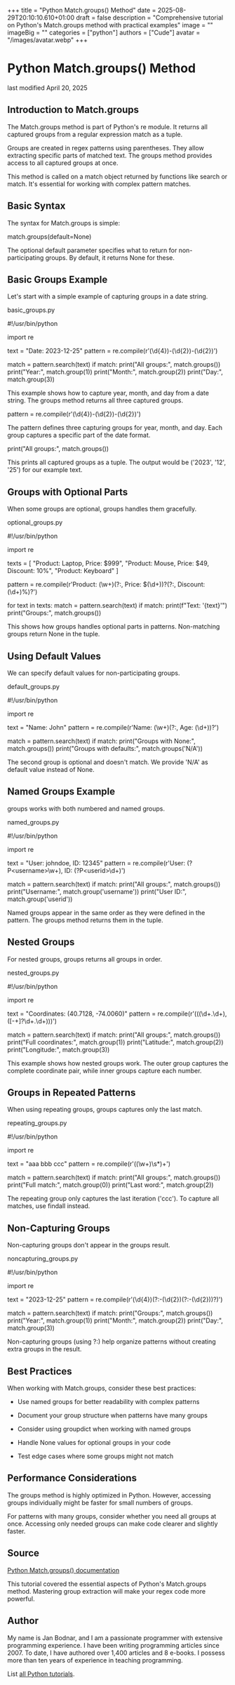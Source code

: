 +++
title = "Python Match.groups() Method"
date = 2025-08-29T20:10:10.610+01:00
draft = false
description = "Comprehensive tutorial on Python's Match.groups method with practical examples"
image = ""
imageBig = ""
categories = ["python"]
authors = ["Cude"]
avatar = "/images/avatar.webp"
+++

# Python Match.groups() Method

last modified April 20, 2025

## Introduction to Match.groups

The Match.groups method is part of Python's re module.
It returns all captured groups from a regular expression match as a tuple.

Groups are created in regex patterns using parentheses. They allow extracting
specific parts of matched text. The groups method provides
access to all captured groups at once.

This method is called on a match object returned by functions like
search or match. It's essential for working
with complex pattern matches.

## Basic Syntax

The syntax for Match.groups is simple:

match.groups(default=None)

The optional default parameter specifies what to return for
non-participating groups. By default, it returns None for these.

## Basic Groups Example

Let's start with a simple example of capturing groups in a date string.

basic_groups.py
  

#!/usr/bin/python

import re

text = "Date: 2023-12-25"
pattern = re.compile(r'(\d{4})-(\d{2})-(\d{2})')

match = pattern.search(text)
if match:
    print("All groups:", match.groups())
    print("Year:", match.group(1))
    print("Month:", match.group(2))
    print("Day:", match.group(3))

This example shows how to capture year, month, and day from a date string.
The groups method returns all three captured groups.

pattern = re.compile(r'(\d{4})-(\d{2})-(\d{2})')

The pattern defines three capturing groups for year, month, and day.
Each group captures a specific part of the date format.

print("All groups:", match.groups())

This prints all captured groups as a tuple. The output would be
('2023', '12', '25') for our example text.

## Groups with Optional Parts

When some groups are optional, groups handles them gracefully.

optional_groups.py
  

#!/usr/bin/python

import re

texts = [
    "Product: Laptop, Price: $999",
    "Product: Mouse, Price: $49, Discount: 10%",
    "Product: Keyboard"
]

pattern = re.compile(r'Product: (\w+)(?:, Price: \$(\d+))?(?:, Discount: (\d+)%)?')

for text in texts:
    match = pattern.search(text)
    if match:
        print(f"Text: '{text}'")
        print("Groups:", match.groups())

This shows how groups handles optional parts in patterns.
Non-matching groups return None in the tuple.

## Using Default Values

We can specify default values for non-participating groups.

default_groups.py
  

#!/usr/bin/python

import re

text = "Name: John"
pattern = re.compile(r'Name: (\w+)(?:, Age: (\d+))?')

match = pattern.search(text)
if match:
    print("Groups with None:", match.groups())
    print("Groups with defaults:", match.groups('N/A'))

The second group is optional and doesn't match. We provide 'N/A' as
default value instead of None.

## Named Groups Example

groups works with both numbered and named groups.

named_groups.py
  

#!/usr/bin/python

import re

text = "User: johndoe, ID: 12345"
pattern = re.compile(r'User: (?P&lt;username&gt;\w+), ID: (?P&lt;userid&gt;\d+)')

match = pattern.search(text)
if match:
    print("All groups:", match.groups())
    print("Username:", match.group('username'))
    print("User ID:", match.group('userid'))

Named groups appear in the same order as they were defined in the pattern.
The groups method returns them in the tuple.

## Nested Groups

For nested groups, groups returns all groups in order.

nested_groups.py
  

#!/usr/bin/python

import re

text = "Coordinates: (40.7128, -74.0060)"
pattern = re.compile(r'\(((\d+\.\d+), ([-+]?\d+\.\d+))\)')

match = pattern.search(text)
if match:
    print("All groups:", match.groups())
    print("Full coordinates:", match.group(1))
    print("Latitude:", match.group(2))
    print("Longitude:", match.group(3))

This example shows how nested groups work. The outer group captures
the complete coordinate pair, while inner groups capture each number.

## Groups in Repeated Patterns

When using repeating groups, groups captures only the last match.

repeating_groups.py
  

#!/usr/bin/python

import re

text = "aaa bbb ccc"
pattern = re.compile(r'((\w+)\s*)+')

match = pattern.search(text)
if match:
    print("All groups:", match.groups())
    print("Full match:", match.group(0))
    print("Last word:", match.group(2))

The repeating group only captures the last iteration ('ccc').
To capture all matches, use findall instead.

## Non-Capturing Groups

Non-capturing groups don't appear in the groups result.

noncapturing_groups.py
  

#!/usr/bin/python

import re

text = "2023-12-25"
pattern = re.compile(r'(\d{4})(?:-(\d{2})(?:-(\d{2}))?)')

match = pattern.search(text)
if match:
    print("Groups:", match.groups())
    print("Year:", match.group(1))
    print("Month:", match.group(2))
    print("Day:", match.group(3))

Non-capturing groups (using ?:) help organize patterns
without creating extra groups in the result.

## Best Practices

When working with Match.groups, consider these best practices:

- Use named groups for better readability with complex patterns

- Document your group structure when patterns have many groups

- Consider using groupdict when working with named groups

- Handle None values for optional groups in your code

- Test edge cases where some groups might not match

## Performance Considerations

The groups method is highly optimized in Python. However,
accessing groups individually might be faster for small numbers of groups.

For patterns with many groups, consider whether you need all groups at once.
Accessing only needed groups can make code clearer and slightly faster.

## Source

[Python Match.groups() documentation](https://docs.python.org/3/library/re.html#re.Match.groups)

This tutorial covered the essential aspects of Python's Match.groups
method. Mastering group extraction will make your regex code more powerful.

## Author

My name is Jan Bodnar, and I am a passionate programmer with extensive
programming experience. I have been writing programming articles since 2007.
To date, I have authored over 1,400 articles and 8 e-books. I possess more
than ten years of experience in teaching programming.

List [all Python tutorials](/python/).